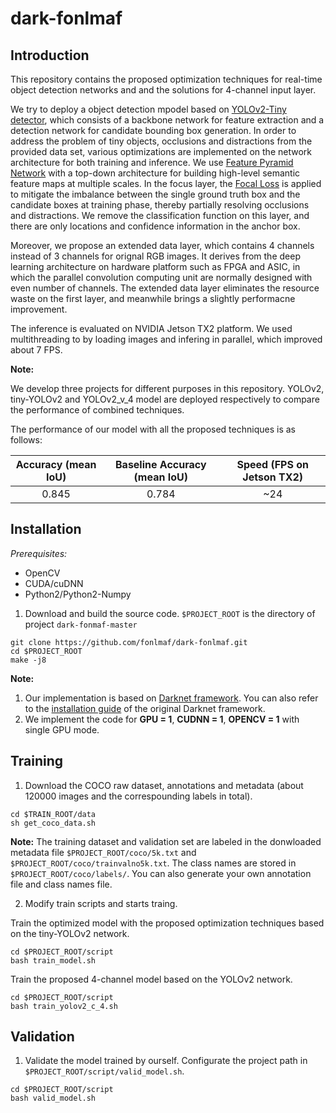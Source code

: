 # dark-fonlmaf
## Introduction
This repository contains the proposed optimization techniques for real-time object detection networks and and the solutions for 4-channel input layer.

We try to deploy a object detection mpodel based on [YOLOv2-Tiny detector](https://pjreddie.com/darknet/yolov2/), which consists of a backbone network for feature extraction and a detection network for candidate bounding box generation.
In order to address the problem of tiny objects, occlusions and distractions from the provided data set, various optimizations are implemented on the network architecture for both training and inference.
We use [Feature Pyramid Network](https://arxiv.org/abs/1612.03144v2) with a top-down architecture for building high-level semantic feature maps at multiple scales.
In the focus layer, the [Focal Loss](https://arxiv.org/abs/1708.02002) is applied to  mitigate the imbalance between the single ground truth box and the candidate boxes at training phase,  thereby partially resolving occlusions and distractions. We remove the classification function on this layer, and there are only locations and confidence information in the anchor box.

Moreover, we propose an extended data layer, which contains 4 channels instead of 3 channels for orignal RGB images. It derives from the deep learning architecture on hardware platform such as FPGA and ASIC, in which the parallel convolution computing unit are normally designed with even number of channels. The extended data layer eliminates the resource waste on the first layer, and meanwhile brings a slightly performacne improvement.

The inference is evaluated on NVIDIA Jetson TX2 platform. We used multithreading to by loading images and infering in parallel, which improved about 7 FPS.

**Note:**  

We develop three projects for different purposes in this repository. YOLOv2, tiny-YOLOv2 and YOLOv2_v_4 model are deployed respectively  to compare the performance of combined techniques.  

The performance of our model with all the proposed techniques is as follows:

| Accuracy (mean IoU) | Baseline Accuracy (mean IoU) | Speed (FPS on Jetson TX2)
|:-----:|:-----:|:-----:|
| 0.845 | 0.784 | ~24 |

## Installation

*Prerequisites:*
 * OpenCV
 * CUDA/cuDNN
 * Python2/Python2-Numpy
 
 1. Download and build the source code. `$PROJECT_ROOT` is the directory of project `dark-fonmaf-master`
 ```Shell
git clone https://github.com/fonlmaf/dark-fonlmaf.git
cd $PROJECT_ROOT
make -j8
```

**Note:**
1. Our implementation is based on [Darknet framework](https://pjreddie.com/darknet/). You can also refer to the [installation guide](https://pjreddie.com/darknet/install/) of the original Darknet framework.
2. We implement the code for **GPU = 1**, **CUDNN = 1**, **OPENCV = 1** with single GPU mode.

## Training

1. Download the COCO raw dataset, annotations and metadata (about 120000 images and the correspounding labels in total).
```Shell
cd $TRAIN_ROOT/data
sh get_coco_data.sh
```

**Note:**
The training dataset and validation set are labeled in the donwloaded metadata file `$PROJECT_ROOT/coco/5k.txt` and `$PROJECT_ROOT/coco/trainvalno5k.txt`. The class names are stored in `$PROJECT_ROOT/coco/labels/`. You can also generate your own annotation file and class names file.

2. Modify train scripts and starts traing.

Train the optimized model with the proposed optimization techniques based on the tiny-YOLOv2 network.
```Shell
cd $PROJECT_ROOT/script
bash train_model.sh
```
Train the proposed 4-channel model based on the YOLOv2 network.
```Shell
cd $PROJECT_ROOT/script
bash train_yolov2_c_4.sh
```

## Validation
1. Validate the model trained by ourself. Configurate the project path in `$PROJECT_ROOT/script/valid_model.sh`.
```Shell
cd $PROJECT_ROOT/script
bash valid_model.sh
```
